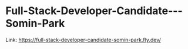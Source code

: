# Full-Stack-Developer-Candidate---Somin-Park
Link: https://full-stack-developer-candidate-somin-park.fly.dev/
